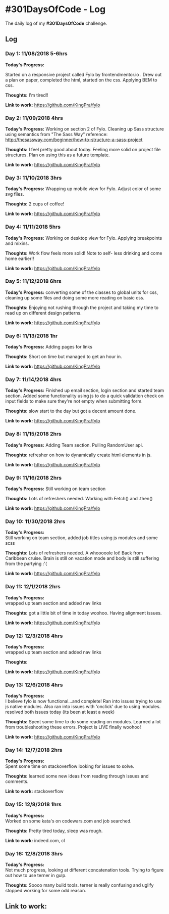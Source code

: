 # #301DaysOfCode - Log

The daily log of my **#301DaysOfCode** challenge.

## Log

### Day 1: 11/08/2018 5-6hrs

**Today's Progress:**

Started on a responsive project called Fylo by frontendmentor.io . Drew out a plan on paper, completed the html, started on the css.
Applying BEM to css.

**Thoughts:**
I'm tired!!

**Link to work:**
https://github.com/KingPra/fylo

### Day 2: 11/09/2018 4hrs

**Today's Progress:**
Working on section 2 of Fylo. Cleaning up Sass structure using semantics from "The Sass Way"
reference: http://thesassway.com/beginner/how-to-structure-a-sass-project

**Thoughts:**
I feel pretty good about today. Feeling more solid on project file structures. Plan on using this as a future template.

**Link to work:**
https://github.com/KingPra/fylo

### Day 3: 11/10/2018 3hrs

**Today's Progress:**
Wrapping up mobile view for Fylo. Adjust color of some svg files.

**Thoughts:**
2 cups of coffee!

**Link to work:**
https://github.com/KingPra/fylo

### Day 4: 11/11/2018 5hrs

**Today's Progress:**
Working on desktop view for Fylo. Applying breakpoints and mixins.

**Thoughts:**
Work flow feels more solid! Note to self- less drinking and come home earlier!!

**Link to work:**
https://github.com/KingPra/fylo

### Day 5: 11/12/2018 6hrs

**Today's Progress:**
converting some of the classes to global units for css, cleaning up some files and doing some more reading on basic css.

**Thoughts:**
Enjoying not rushing through the project and taking my time to read up on different design patterns.

**Link to work:**
https://github.com/KingPra/fylo

### Day 6: 11/13/2018 1hr

**Today's Progress:**
Adding pages for links

**Thoughts:**
Short on time but managed to get an hour in.

**Link to work:**
https://github.com/KingPra/fylo

### Day 7: 11/14/2018 4hrs

**Today's Progress:**
Finished up email section, login section and started team section. Added some functionality using js to do a quick validation check on input fields to make sure they're not empty when submitting form.

**Thoughts:**
slow start to the day but got a decent amount done.

**Link to work:**
https://github.com/KingPra/fylo

### Day 8: 11/15/2018 2hrs

**Today's Progress:**
Adding Team section. Pulling RandomUser api.

**Thoughts:**
refresher on how to dynamically create html elements in js.

**Link to work:**
https://github.com/KingPra/fylo

### Day 9: 11/16/2018 2hrs

**Today's Progress:**
Still working on team section

**Thoughts:**
Lots of refreshers needed. Working with Fetch() and .then()

**Link to work:**
https://github.com/KingPra/fylo

### Day 10: 11/30/2018 2hrs

**Today's Progress:**  
Still working on team section, added job titles using js modules and some scss

**Thoughts:**
Lots of refreshers needed. A whooooole lot!
Back from Caribbean cruise. Brain is still on vacation mode and body is still suffering from the partying :'(

**Link to work:**
https://github.com/KingPra/fylo

### Day 11: 12/1/2018 2hrs

**Today's Progress:**  
wrapped up team section and added nav links

**Thoughts:**
got a little bit of time in today woohoo. Having alignment issues.

**Link to work:**
https://github.com/KingPra/fylo

### Day 12: 12/3/2018 4hrs

**Today's Progress:**  
wrapped up team section and added nav links

**Thoughts:**

**Link to work:**
https://github.com/KingPra/fylo

### Day 13: 12/6/2018 4hrs

**Today's Progress:**  
I believe fylo is now functional...and complete! Ran into issues trying to use js native modules. Also ran into issues with 'onclick' due to using modules. resolved both issues today (its been at least a week)

**Thoughts:**
Spent some time to do some reading on modules. Learned a lot from troubleshooting these errors. Project is LIVE finally woohoo!

**Link to work:**
https://github.com/KingPra/fylo

### Day 14: 12/7/2018 2hrs

**Today's Progress:**  
Spent some time on stackoverflow looking for issues to solve.

**Thoughts:**
learned some new ideas from reading through issues and comments.

**Link to work:**
stackoverflow

### Day 15: 12/8/2018 1hrs

**Today's Progress:**  
Worked on some kata's on codewars.com and job searched.

**Thoughts:**
Pretty tired today, sleep was rough.

**Link to work:**
indeed.com, cl

### Day 16: 12/8/2018 3hrs

**Today's Progress:**  
Not much progress, looking at different concatenation tools. Trying to figure out how to use terner in gulp.

**Thoughts:**
Soooo many build tools. terner is really confusing and uglify stopped working for some odd reason.

## **Link to work:**
